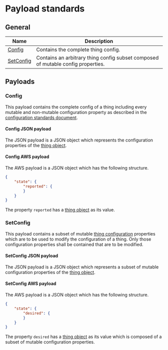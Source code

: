 # Payload standards

## General

| Name  | Description |
|-|-|
| [Config](#config) | Contains the complete thing config. |
| [SetConfig](#setconfig) | Contains an arbitrary thing config subset composed of mutable config properties. |

## Payloads

### Config

This payload contains the complete config of a thing including every mutable and non-mutable configuration property as described in the [configuration standards document](Configuration.md).

#### Config JSON payload

The JSON payload is a JSON object which represents the configuration properties of the [thing object](Configuration.md#thing).

#### Config AWS payload

The AWS payload is a JSON object which has the following structure.

```json
{
    "state": {
        "reported": {
        }
    }
}
```

The property `reported` has a [thing object](Configuration.md#thing) as its value.

### SetConfig

This payload contains a subset of mutable [thing configuration](Configuration.md) properties which are to be used to modify the configuration of a thing. Only those configuration properties shall be contained that are to be modified.

#### SetConfig JSON payload

The JSON payload is a JSON object which represents a subset of mutable configuration properties of the [thing object](Configuration.md#thing).

#### SetConfig AWS payload

The AWS payload is a JSON object which has the following structure.

```json
{
    "state": {
        "desired": {
        }
    }
}
```

The property `desired` has a [thing object](Configuration.md#thing) as its value which is composed of a subset of mutable configuration properties.
